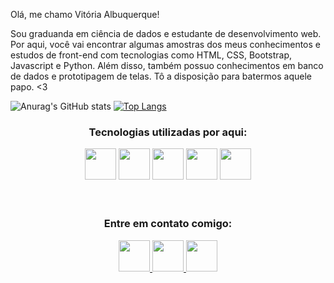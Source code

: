  Olá, me chamo Vitória Albuquerque! 
 <br>

 Sou graduanda em ciência de dados e estudante de desenvolvimento web. Por aqui, você vai encontrar algumas amostras dos meus conhecimentos e estudos de front-end com tecnologias como HTML, CSS, Bootstrap, Javascript e Python. Além disso, também possuo conhecimentos em banco de dados e prototipagem de telas. Tô a disposição para batermos aquele papo. <3
 
 ![Anurag's GitHub stats](https://github-readme-stats.vercel.app/api?username=vialbuquerquz&show_icons=true&theme=radical)
 [![Top Langs](https://github-readme-stats.vercel.app/api/top-langs/?username=vialbuquerquz&layout=compact&theme=radical)](https://github.com/anuraghazra/github-readme-stats)

 
 <h3 align=center> Tecnologias utilizadas por aqui: </h3>
 <div align=center>
   <img src="https://cdn.jsdelivr.net/gh/devicons/devicon/icons/figma/figma-original.svg" width=50px heigth:50px/>
   <img src="https://cdn.jsdelivr.net/gh/devicons/devicon/icons/html5/html5-plain-wordmark.svg" width=50px heigth:50px/>
   <img src="https://cdn.jsdelivr.net/gh/devicons/devicon/icons/css3/css3-plain-wordmark.svg" width=50px heigth:50px/>
   <img src="https://cdn.jsdelivr.net/gh/devicons/devicon/icons/javascript/javascript-original.svg" width=50px heigth:50px />      
   <img src="https://cdn.jsdelivr.net/gh/devicons/devicon/icons/trello/trello-plain.svg" width=50px heigth:50px/>
  </div>
 <br>
 <br>
 <div align=center>
  <h3> Entre em contato comigo: </h3>
   <a href="https://www.instagram.com/vi.albuquerquz/?next=%2F"> 
   <img src="https://upload.wikimedia.org/wikipedia/commons/thumb/a/a5/Instagram_icon.png/2048px-Instagram_icon.png" width=50px heigth:50px target=_blank>
   </a>
   <a href="albuquerquev1211@gmail.com"> 
   <img src="https://cdn-icons-png.flaticon.com/512/281/281769.png"  width=50px heigth:50px target=_blank>
   </a>
      <a href="https://www.linkedin.com/in/vit%C3%B3ria-albuquerque-3647b8199/"> 
   <img src="https://cdn-icons-png.flaticon.com/512/174/174857.png" width=50px heigth:50px target=_blank>
   </a>
 </div>
